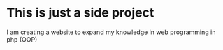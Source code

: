 This is just a side project
===============

I am creating a website to expand my knowledge in web programming in php (OOP)
